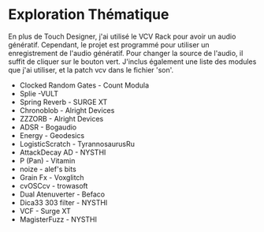 # Exploration Thématique

En plus de Touch Designer, j'ai utilisé le VCV Rack pour avoir un audio génératif. Cependant, le projet est programmé pour utiliser un enregistrement de l'audio génératif. Pour changer la source de l'audio, il suffit de cliquer sur le bouton vert. J'inclus également une liste des modules que j'ai utiliser, et la patch vcv dans le fichier 'son'.

- Clocked Random Gates - Count Modula
- Splie -VULT
- Spring Reverb - SURGE XT
- Chronoblob - Alright Devices
- ZZZORB - Alright Devices
- ADSR - Bogaudio
- Energy - Geodesics
- LogisticScratch - TyrannosaurusRu
- AttackDecay AD - NYSTHI
- P (Pan) - Vitamin
- noize - alef's bits
- Grain Fx - Voxglitch
- cvOSCcv - trowasoft
- Dual Atenuverter - Befaco
- Dica33 303 filter - NYSTHI
- VCF - Surge XT
- MagisterFuzz - NYSTHI